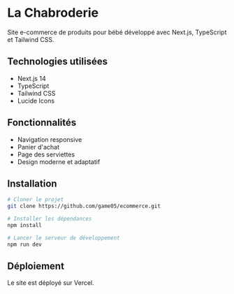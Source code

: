 # La Chabroderie

Site e-commerce de produits pour bébé développé avec Next.js, TypeScript et Tailwind CSS.

## Technologies utilisées

- Next.js 14
- TypeScript
- Tailwind CSS
- Lucide Icons

## Fonctionnalités

- Navigation responsive
- Panier d'achat
- Page des serviettes
- Design moderne et adaptatif

## Installation

```bash
# Cloner le projet
git clone https://github.com/game05/ecommerce.git

# Installer les dépendances
npm install

# Lancer le serveur de développement
npm run dev
```

## Déploiement

Le site est déployé sur Vercel.
